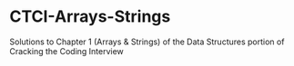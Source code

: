 # CTCI-Arrays-Strings
Solutions to Chapter 1 (Arrays &amp; Strings) of the Data Structures portion of Cracking the Coding Interview
